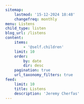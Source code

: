 ```yaml
---
sitemap:
    lastmod: '15-12-2024 18:48'
    changefreq: monthly
menu: Listens
child_type: listen
blog_url: /listens
content:
    items:
        - '@self.children'
    limit: 10
    order:
        by: date
        dir: desc
    pagination: true
    url_taxonomy_filters: true
feed:
    limit: 10
    title: Listens
    description: 'Jeremy Cherfas'
---
```


